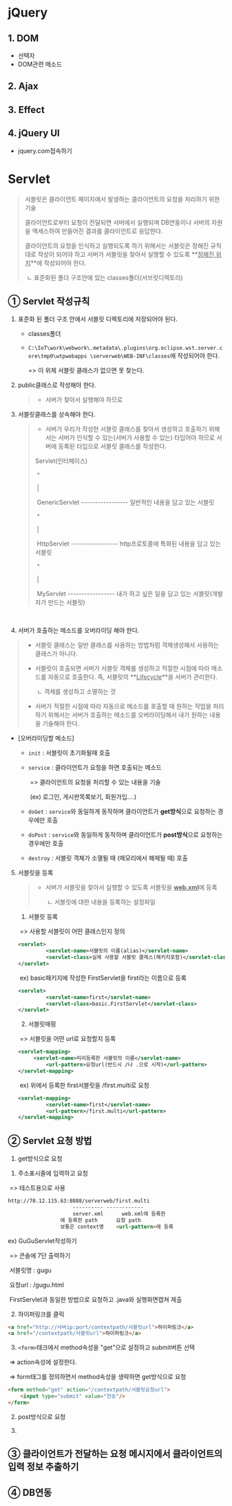 # jQuery

## 1. DOM

* 선택자
* DOM관련 메소드

## 2. Ajax

## 3. Effect

## 4. jQuery UI

- jquery.com접속하기

# Servlet

> 서블릿은 클라이언트 페이지에서 발생하는 클라이언트의 요청을 처리하기 위한 기술
>
> 클라이언트로부터 요청이 전달되면 서버에서 실행되며 DB연동이나 서버의 자원을 액세스하여 만들어진 결과를 클라이언트로 응답한다.
>
> 클라이언트의 요청을 인식하고 실행되도록 하기 위해서는 서블릿은 정해진 규칙대로 작성이 되어야 하고 서버가 서블릿을 찾아서 실행할 수 있도록 **<u>정해진 위치</u>**에 작성되어야 한다.
>
> ​																	  ㄴ 표준화된 폴더 구조안에 있는 classes폴더(서브릿디렉토리)
>
> 

## ① Servlet 작성규칙

1. 표준화 된 폴더 구조 안에서 서블릿 디렉토리에 저장되어야 된다.

   * classes폴더

   * `C:\IoT\work\webwork\.metadata\.plugins\org.eclipse.wst.server.core\tmp0\wtpwebapps \serverweb\WEB-INF\classes`에 작성되어야 한다.

     => 이 위체 서블릿 클래스가 없으면 못 찾는다.

2. public클래스로 작성해야 한다.

   > * 서버가 찾아서 실행해야 하므로 

3. 서블릿클래스를 상속해야 한다.

   > * 서버가 우리가 작성한 서블릿 클래스를 찾아서 생성하고 호출하기 위해서는 서버가 인식할 수 있는(서버가 사용할 수 있는) 타입어야 하므로 서버에 등록된 타입으로 서블릿 클래스를 작성한다.
   >
   > Servlet(인터페이스)
   >
   > ​			^
   >
   > ​			|
   >
   > ​	GenericServlet		----------------- 일반적인 내용을 담고 있는 서블릿
   >
   > ​			^
   >
   > ​			|
   >
   > ​	HttpServlet 			 ----------------- http프로토콜에 특화된 내용을 담고 있는 서블릿
   >
   > ​			^
   >
   > ​			|
   >
   > ​	MyServlet				 ----------------- 내가 하고 싶은 일을 담고 있는 서블릿(개발자가 만드는 서블릿)

   ​	

4.  서버가 호출하는 메소드를 오버라이딩 해야 한다.

   > * 서블릿 클래스는 일반 클래스를 사용하는 방법처럼 객체생성해서 사용하는 클래스가 아니다.
   >
   > * 서블릿이 호출되면 서버가 서블릿 객체를 생성하고 적절한 시점에 따라 메소드를 자동으로 호출한다. 즉, 서블릿의 **<u>Lifecycle</u>**을 서버가 관리한다.
   >
   >   ​						ㄴ 객체를 생성하고 소멸하는 것
   >
   > * 서버가 적절한 시점에 따라 자동으로 메소드를 호출할 때 원하는 작업을 처리하기 위해서는 서버가 호출하는 메소드를 오버라이딩해서 내가 원하는 내용을 기술해야 한다.

   * [오버라이딩할 메소드]

     * `init` : 서블릿이 초기화될때 호출

     * `service` : 클라이언트가 요청을 하면 호출되는 메소드

       ​				=> 클라이언트의 요청을 처리할 수 있는 내용을 기술

       ​					(ex) 로그인,  게시판목록보기, 회원가입....) 

     * `doGet` : `service`와 동일하게 동작하며 클라이언트가 **get방식**으로 요청하는 경우에만 호출

     * `doPost` : `service`와 동일하게 동작하며 클라이언트가 **post방식**으로 요청하는 경우에만 호출

     * `destroy` : 서블릿 객체가 소멸될 때 (메모리에서 해제될 때) 호출

5. 서블릿을 등록

   > * 서버가 서블릿을 찾아서 실행할 수 있도록 서블릿을 <u>**web.xml**</u>에 등록
   >
   >   ​																							ㄴ 서블릿에 대한 내용을 등록하는 설정파일

   1)  서블릿 등록

   ​	=> 사용할 서블릿이 어떤 클래스인지 정의

   ```xml
   <servlet>
     		<servlet-name>서블릿의 이름(alias)</servlet-name>
    		<servlet-class>실제 사용할 서블릿 클래스(패키지포함)</servlet-class>
   </servlet>
   ```

   ​	ex) basic패키지에 작성한 FirstServlet을 first라는 이름으로 등록

   ```xml
   <servlet>
     		<servlet-name>first</servlet-name>
    		<servlet-class>basic.FirstServlet</servlet-class>
   </servlet>
   ```

   

   2) 서블릿매핑

   ​	=> 서블릿을 어떤 url로 요청할지 등록

   ```xml
   <servlet-mapping>
   		<servlet-name>미리등록한 서블릿의 이름</servlet-name>
     		<url-pattern>요청url(반드시 /나 .으로 시작)</url-pattern>
   </servlet-mapping>
   ```

   ​	ex) 위에서 등록한 first서블릿을 /first.multi로 요청

   ```xml
   <servlet-mapping>
     		<servlet-name>first</servlet-name>
     		<url-pattern>/first.multi</url-pattern>
   </servlet-mapping>
   ```

## ② Servlet 요청 방법

1.  get방식으로 요청

   1) 주소표시줄에 입력하고 요청

   ​	=> 테스트용으로 사용

   ```html
   http://70.12.115.63:8088/serverweb/first.multi
                        ---------- ------------
                        server.xml    	web.xml에 등록한
   					에 등록한 path   	요청 path
   					보통은 context명  	<url-pattern>에 등록
   ```

   ex) GuGuServlet작성하기

   ​		=> 콘솔에 7단 출력하기

   ​			서블릿명 : gugu

   ​			요청url : /gugu.html

   ​			FirstServlet과 동일한 방법으로 요청하고 .java와 실행화면캡쳐 제출

   2) 하이퍼링크를 클릭

   ```html
   <a href="http://서버ip:port/contextpath/서블릿url">하이퍼링크</a>
   <a href="/contextpath/서블릿url">하이퍼링크</a> 
   ```

   3) `<form>`태크에서 method속성을 "get"으로 설정하고 submit버튼 선택

   ​	=> action속성에 설정한다.

   ​	=> form태그를 정의하면서 method속성을 생략하면 get방식으로 요청

   ```html
   <form method="get" action="/contextpath/서블릿요청url">
       <input type="submit" value="전송"/>
   </form>
   ```

   

2. post방식으로 요청

3. 

## ③ 클라이언트가 전달하는 요청 메시지에서 클라이언트의 입력 정보 추출하기

## ④ DB연동



